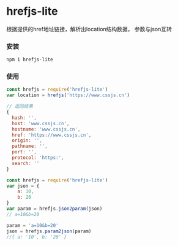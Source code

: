 # hrefjs-lite
根据提供的href地址链接，解析出location结构数据，
参数与json互转

### 安装
```bash
npm i hrefjs-lite
```

### 使用
```js
const hrefjs = require('hrefjs-lite')
var location = hrefjs('https://www.cssjs.cn')

// 返回结果
{ 
  hash: '',
  host: 'www.cssjs.cn',
  hostname: 'www.cssjs.cn',
  href: 'https://www.cssjs.cn',
  origin: '',
  pathname: '',
  port: '',
  protocol: 'https:',
  search: '' 
}
```

```js
const hrefjs = require('hrefjs-lite')
var json = {
    a: 10,
    b: 20
}
var param = hrefjs.json2param(json)
// a=10&b=20

param = 'a=10&b=20'
json = hrefjs.param2json(param)   
//{ a: '10', b: '20' }
```